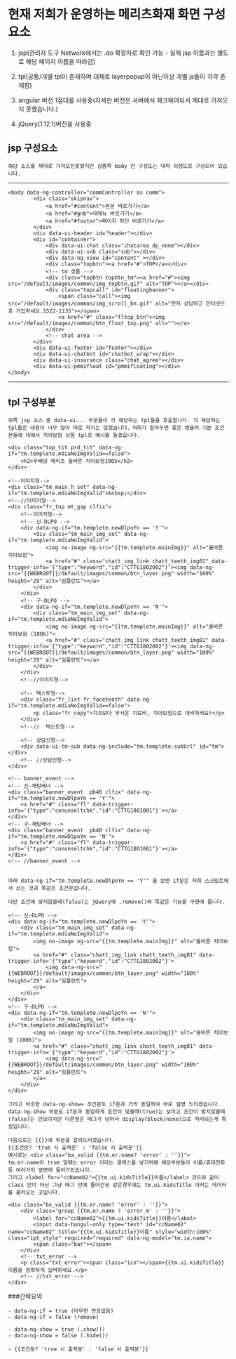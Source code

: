 # 현재 저희가 운영하는 메리츠화재 화면 구성 요소

1. jsp(관리자 도구 Network에서는 .do 확장자로 확인 가능 - 실제 jsp 이름과는 별도로 해당 페이지 이름을 따라감)

2. tpl(공통/개별 tpl이 존재하며 대체로 layerpopup이 아닌이상 개별 js들이 각각 존재함)

3. angular 버전 1점대를 사용중(자세한 버전은 서버에서 체크해야되서 제대로 가져오지 못했습니다.)

4. jQuery(1.12.1)버전을 사용중


## jsp 구성요소
``` 해당 소스를 제대로 가져오진못했지만 상품쪽 body 안 구성도는 대략 이정도로 구성되어 있습니다.  ```
***
```
<body data-ng-controller="commController as comm">
        <div class="skipnav">
            <a href="#content">본문 바로가기</a>
            <a href="#gnb">대메뉴 바로가기</a>
            <a href="#footer">페이지 하단 바로가기</a>
        </div>
		<div data-ui-header id="header"></div>
		<div id="container">
            <div data-ui-chat class="chatarea dp_none"></div>
            <div data-ui-snb class="snb"></div>
            <div data-ng-view id="content" ></div>
            <div class="topbtn"><a href="#">TOP</a></div>
            <!-- tm 상품 -->
            <div class="topbtn topbtn_tm"><a href="#"><img src="/default/images/common/img_topbtn.gif" alt="TOP"></a></div>			
            <div class="topcall" id="floatingbanner">
                <span class="call"><img src="/default/images/common/img_scroll_bn.gif" alt="먼저 상담하고 인터넷으로 가입하세요.1522-1135"></span>
                <a href="#" class="fltop_btn"><img src="/default/images/common/btn_float_top.png" alt=""></a>
            </div>					
            <!-- chat area -->					
		</div>
		<div data-ui-footer id="footer"></div>
        <div data-ui-chatbot id="chatbot_wrap"></div>
        <div data-ui-insurance class="chat_agree"></div>
        <div data-ui-pmmifloat id="pmmifloating"></div>
</body>
```
***

## tpl 구성부분
``` 위쪽 jsp 소스 중 data-ui... 부분들이 각 해당하는 tpl들을 호출합니다. 각 해당하는 tpl들은 내용이 너무 많아 따로 적지는 않겠습니다. ```
``` 저희가 알아두면 좋은 앵귤러 기본 조건문들에 대해서 치아보험 상품 tpl로 예시를 들겠습니다. ```

``` 전체 코드입니다. 상품 tpl로 경로는 /default/views/biz/tm/pd/A/1034.tpl 입니다. (소스가 너무 길어져 텍스트 부분은 조금 삭제하였습니다.)
<div class="top_tit prd_tit" data-ng-if="tm.templete.mdiaNoImgValid==false">
	<h2>무배당 메리츠 올바른 치아보험1905</h2>
</div>

<!--이미지형-->
<div class="tm_main_h_set" data-ng-if="tm.templete.mdiaNoImgValid">&nbsp;</div>
<!--//이미지형-->
<div class="fr_top mt_gap clfix">
	<!--이미지형-->
	<!-- 신-DLPO -->
	<div data-ng-if="tm.templete.newDlpoYn == 'Y'">
		<div class="tm_main_img_set" data-ng-if="tm.templete.mdiaNoImgValid">
			<img no-image ng-src="{{tm.templete.mainImg}}" alt="올바른 치아보험">
			<a href="#" class="chatt_img_link chatt_teeth_img01" data-trigger-info='{"type":"keyword","id":"CTTG1802002"}'><img data-ng-src="{{WEBROOT}}/default/images/common/btn_layer.png" width="100%"  height="29" alt="임플란트"></a>
		</div>
	</div>
	<!-- 구-DLPO -->
	<div data-ng-if="tm.templete.newDlpoYn == 'N'">
		<div class="tm_main_img_set" data-ng-if="tm.templete.mdiaNoImgValid">
			<img no-image ng-src="{{tm.templete.mainImg}}" alt="올바른 치아보험 (1806)">
			<a href="#" class="chatt_img_link chatt_teeth_img01" data-trigger-info='{"type":"keyword","id":"CTTG1802002"}'><img data-ng-src="{{WEBROOT}}/default/images/common/btn_layer.png" width="100%"  height="29" alt="임플란트"></a>
		</div>
	</div>
	<!--//이미지형-->

	<!-- 텍스트형-->
	<div class="fr_list fr_faceteeth" data-ng-if="tm.templete.mdiaNoImgValid==false">
		<p class="fr_copy">치과보다 무서운 치료비, 치아보험으로 대비하세요!</p>
	</div>
	<!--//  텍스트형-->

	<!-- 상담신청-->
	<div data-ui-tm-sub data-ng-include="tm.templete.subUrl" id="tm"></div>
	<!-- //상담신청-->
</div>

<!-- banner_event -->
<!-- 신-채팅배너 -->
<div class="banner_event  pb40 clfix" data-ng-if="tm.templete.newDlpoYn == 'Y'">
	<a href="#" class="fl" data-trigger-info='{"type":"conunseltchk","id":"CTTG1801001"}'></a>
</div>
<!-- 구-채팅배너 -->
<div class="banner_event  pb40 clfix" data-ng-if="tm.templete.newDlpoYn == 'N'">
	<a href="#" class="fl" data-trigger-info='{"type":"conunseltchk","id":"CTTG1801001"}'></a>
</div>
<!-- //banner_event -->
```

```이제 부분부분 나온 코드들에대해서 설명드리겠습니다. 최근에 작업했던 DLPO 고도화 작업에서 사용했던 코드입니다.

아래 data-ng-if="tm.templete.newDlpoYn == 'Y'" 을 보면 if문은 저희 스크립트에서 쓰는 것과 똑같은 조건문입니다.

다만 조건에 맞지않을때(false)는 jQuery에 .remove()와 똑같은 기능을 구현에 줍니다.

<!-- 신-DLPO -->
<div data-ng-if="tm.templete.newDlpoYn == 'Y'">
    <div class="tm_main_img_set" data-ng-if="tm.templete.mdiaNoImgValid">
        <img no-image ng-src="{{tm.templete.mainImg}}" alt="올바른 치아보험">
        <a href="#" class="chatt_img_link chatt_teeth_img01" data-trigger-info='{"type":"keyword","id":"CTTG1802002"}'>
            <img data-ng-src="{{WEBROOT}}/default/images/common/btn_layer.png" width="100%"  height="29" alt="임플란트">
        </a>
    </div>
</div>
<!-- 구-DLPO -->
<div data-ng-if="tm.templete.newDlpoYn == 'N'">
    <div class="tm_main_img_set" data-ng-if="tm.templete.mdiaNoImgValid">
        <img no-image ng-src="{{tm.templete.mainImg}}" alt="올바른 치아보험 (1806)">
        <a href="#" class="chatt_img_link chatt_teeth_img01" data-trigger-info='{"type":"keyword","id":"CTTG1802002"}'>
            <img data-ng-src="{{WEBROOT}}/default/images/common/btn_layer.png" width="100%"  height="29" alt="임플란트">
        </a>
    </div>
</div>
```
```
그리고 비슷한 data-ng-show= 조건문도 if문과 거의 동일하여 바로 설명 드리겠습니다.
data-ng-show 부분도 if문과 동일하게 조건이 맞을때(true)는 보이고 조건이 맞지않을때(false)는 안보이지만 다른점은 태그가 남아서 display(block/none)으로 처리되는게 특징입니다.

다음으로는 {{}}에 부분을 알려드리겠습니다.
{{조건문? 'true 시 출력문' : 'false 시 출력문'}}
예시로는 <div class="bx_valid {{tm.er.name? 'error' : ''}}"> 
tm.er.name이 true 일때는 error 이라는 클래스를 넣기위해 해당부분들이 이름/휴대전화 등 여러가지 방면에 들어가있습니다.
그리고 <label for="ccName02">{{tm.ui.kidsTitle}}이름</label> 코드와 같이 class 안이 아닌 그냥 태그 안에 들어간곳 같은경우에는 tm.ui.kidsTitle 이라는 데이터를 불러오는 곳입니다.

<div class="bx_valid {{tm.er.name? 'error' : ''}}">
    <div class="group {{tm.er.name ? 'error_m' : ''}}">
        <label for="ccName02">{{tm.ui.kidsTitle}}이름</label>
        <input data-hangul-only type="text" id="ccName02" name="ccName02" title="{{tm.ui.kidsTitle}}이름" style="width:100%" class="ipt_style" required="required" data-ng-model="tm.io.name">
        <span class="bar"></span>
    </div>
    <!-- txt_error -->
    <p class="txt_error"><span class="ico"></span>{{tm.ui.kidsTitle}}이름을 정확하게 입력하세요.</p>
    <!-- //txt_error -->
</div>
```

###간략요약 
```
- data-ng-if = true (아무런 반응없음)
- data-ng-if = false (remove)

- data-ng-show = true (.show())
- data-ng-show = false (.hide())

- {{조건문? 'true 시 출력문' : 'false 시 출력문'}}
```
